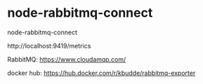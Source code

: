 # node-rabbitmq-connect
node-rabbitmq-connect

http://localhost:9419/metrics

RabbitMQ: https://www.cloudamqp.com/

docker hub: https://hub.docker.com/r/kbudde/rabbitmq-exporter
